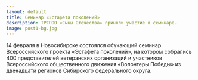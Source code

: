 ```yaml
---
layout: default
title: Семинар «Эстафета поколений»
description: ТРСПОО «Сыны Отечества» приняли участие в семинаре.
image: post1-bg.jpg
---
```

14 февраля в Новосибирске состоялся обучающий семинар Всероссийского проекта «Эстафета поколений», на котором собрались 400 представителей ветеранских организаций и участников Всероссийского общественного движения «Волонтеры Победы» из двенадцати регионов Сибирского федерального округа.
